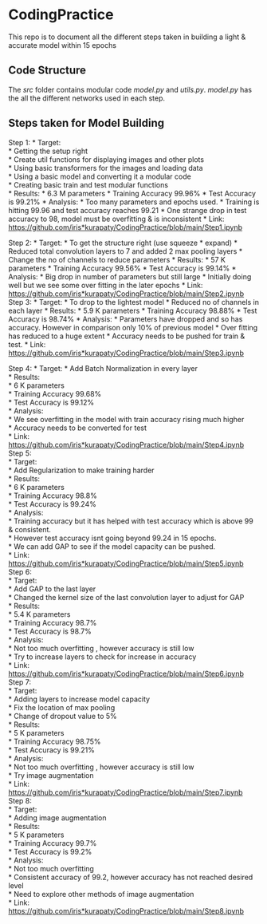 # CodingPractice
This repo is to document all the different steps taken in building a light & accurate model within 15 epochs

## Code Structure
The *src* folder contains modular code *model.py* and *utils.py*. *model.py* has the all the different networks used in each step.

## Steps taken for Model Building
Step 1:
	* Target:  
 		* Getting the setup right  
   		* Create util functions for displaying images and other plots  
		* Using basic transformers for the images and loading data  
		* Using a basic model and converting it a modular code   
		* Creating basic train and test modular functions  
	* Results:
		* 6.3 M parameters
		* Training Accuracy 99.96%
		* Test Accuracy is 99.21%
	* Analysis:
		* Too many parameters and epochs used.
		* Training is hitting 99.96 and test accuracy reaches 99.21
		* One strange drop in test accuracy to 98, model must be overfitting & is inconsistent
	* Link: https://github.com/iris*kurapaty/CodingPractice/blob/main/Step1.ipynb  

Step 2:
	* Target: 
		* To get the structure right (use squeeze * expand)
		* Reduced total convolution layers to 7 and added 2 max pooling layers
		* Change the no of channels to reduce parameters
	* Results:
		* 57 K parameters
		* Training Accuracy 99.56%
		* Test Accuracy is 99.14%
	* Analysis:
		* Big drop in number of parameters but still large
		* Initially doing well but we see some over fitting in the later epochs
	* Link: https://github.com/iris*kurapaty/CodingPractice/blob/main/Step2.ipynb  
Step 3:
	* Target: 
		* To drop to the lightest model
		* Reduced no of channels in each layer
	* Results:
		* 5.9 K parameters
		* Training Accuracy 98.88%
		* Test Accuracy is 98.74%
	* Analysis:
		* Parameters have dropped and so has accuracy. However in comparison only 10% of previous model
		* Over fitting has reduced to a huge extent
		* Accuracy needs to be pushed for train & test.
	* Link: https://github.com/iris*kurapaty/CodingPractice/blob/main/Step3.ipynb  

Step 4:
	* Target: 
		* Add Batch Normalization in every layer  
	* Results:  
		* 6 K parameters  
		* Training Accuracy 99.68%  
		* Test Accuracy is 99.12%  
	* Analysis:  
		* We see overfitting in the model with train accuracy rising much higher  
		* Accuracy needs to be converted for test  
	* Link: https://github.com/iris*kurapaty/CodingPractice/blob/main/Step4.ipynb  
Step 5:  
	* Target:  
		* Add Regularization to make training harder  
	* Results:  
		* 6 K parameters  
		* Training Accuracy 98.8%  
		* Test Accuracy is 99.24%  
	* Analysis:  
		* Training accuracy but it has helped with test accuracy which is above 99 & consistent.  
		* However test accuracy isnt going beyond 99.24 in 15 epochs.  
		* We can add GAP to see if the model capacity can be pushed.  
	* Link: https://github.com/iris*kurapaty/CodingPractice/blob/main/Step5.ipynb  
Step 6:  
	* Target:  
		* Add GAP to the last layer  
		* Changed the kernel size of the last convolution layer to adjust for GAP  
	* Results:  
		* 5.4 K parameters  
		* Training Accuracy 98.7%  
		* Test Accuracy is 98.7%  
	* Analysis:  
		* Not too much overfitting , however accuracy is still low  
		* Try to increase layers to check for increase in accuracy  
	* Link: https://github.com/iris*kurapaty/CodingPractice/blob/main/Step6.ipynb  
Step 7:  
	* Target:   
		* Adding layers to increase model capacity  
		* Fix the location of max pooling  
		* Change of dropout value to 5%  
	* Results:  
		* 5 K parameters  
		* Training Accuracy 98.75%  
		* Test Accuracy is 99.21%  
	* Analysis:  
		* Not too much overfitting , however accuracy is still low  
		* Try image augmentation  
	* Link: https://github.com/iris*kurapaty/CodingPractice/blob/main/Step7.ipynb  
Step 8:  
	* Target:  
		* Adding image augmentation  
	* Results:  
		* 5 K parameters  
		* Training Accuracy 99.7%  
		* Test Accuracy is 99.2%  
	* Analysis:  
		* Not too much overfitting  
		* Consistent accuracy of 99.2, however accuracy has not reached desired level  
		* Need to explore other methods of image augmentation  
	* Link: https://github.com/iris*kurapaty/CodingPractice/blob/main/Step8.ipynb  
